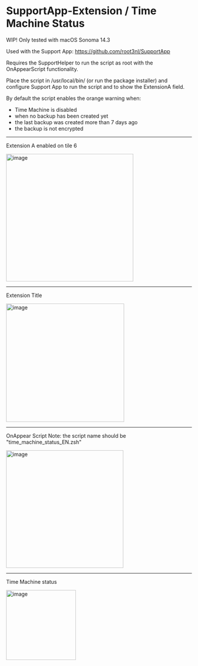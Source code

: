 # SupportApp-Extension / Time Machine Status
WIP!
Only tested with macOS Sonoma 14.3

Used with the Support App:
https://github.com/root3nl/SupportApp

Requires the SupportHelper to run the script as root with the OnAppearScript functionality.

Place the script in /usr/local/bin/ (or run the package installer) and configure Support App to run the script and to show the ExtensionA field.

By default the script enables the orange warning when:
- Time Machine is disabled
- when no backup has been created yet
- the last backup was created more than 7 days ago 
- the backup is not encrypted

---

Extension A enabled on tile 6

<img width="345" alt="image" src="https://github.com/github-user14/SupportApp-Extensions/assets/158499136/bd0e4d9d-6cba-42e5-a71f-5c5d6279db57">

---

Extension Title

<img width="320" alt="image" src="https://github.com/github-user14/SupportApp-Extensions/assets/158499136/374fb6d3-9c1d-4d68-96b9-17c420e61282">

---

OnAppear Script
Note: the script name should be "time_machine_status_EN.zsh"

<img width="318" alt="image" src="https://github.com/github-user14/SupportApp-Extensions/assets/158499136/d5226839-4278-4732-808f-11617f058341">

---

Time Machine status

<img width="189" alt="image" src="https://github.com/github-user14/SupportApp-Extensions/assets/158499136/7f4e0158-add4-4c14-8e5b-30addf043969">

